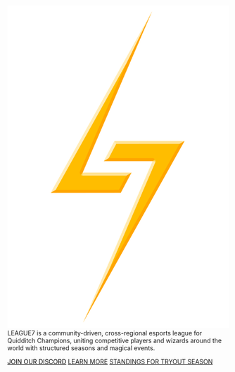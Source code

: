 

<img src="images/L7/Main_3D.png" class="landing-logo" />

<div class="landing-title"></div>

<div class="landing-subtitle"> </div>

<div class="landing-description">LEAGUE7 is a community-driven, cross-regional esports league for Quidditch Champions, uniting competitive players and wizards around the world with structured seasons and magical events.</div>


[<span style="color:black">JOIN OUR DISCORD</span>](https://discord.gg/Ph8GUq3veh)
[LEARN MORE](/?id=welcome-to-league7)
[STANDINGS FOR TRYOUT SEASON](/season-standings)